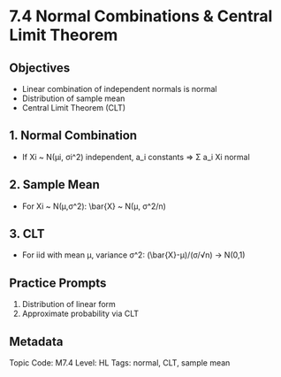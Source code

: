 # 7.4 Normal Combinations & Central Limit Theorem

## Objectives
- Linear combination of independent normals is normal
- Distribution of sample mean
- Central Limit Theorem (CLT)

## 1. Normal Combination
- If Xi ~ N(μi, σi^2) independent, a_i constants ⇒ Σ a_i Xi normal

## 2. Sample Mean
- For Xi ~ N(μ,σ^2): \bar{X} ~ N(μ, σ^2/n)

## 3. CLT
- For iid with mean μ, variance σ^2: (\bar{X}-μ)/(σ/√n) → N(0,1)

## Practice Prompts
1. Distribution of linear form
2. Approximate probability via CLT

## Metadata
Topic Code: M7.4
Level: HL
Tags: normal, CLT, sample mean
